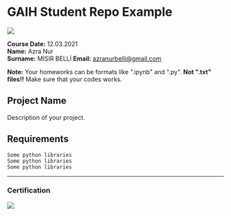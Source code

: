 # GAIH Student Repo Example
![](img/newlogo.png)

**Course Date:** 12.03.2021  
**Name:** Azra Nur  
**Surname:** MISIR BELLİ 
**Email:** azranurbelli@gmail.com  

**Note:** Your homeworks can be formats like ".ipynb" and ".py". **Not ".txt" files!!** Make sure that your codes works.  

## Project Name
Description of your project.

## Requirements
```
Some python libraries
Some python libraries
Some python libraries
```
---

### Certification
![](img/TopLearnerCertificate.png)

